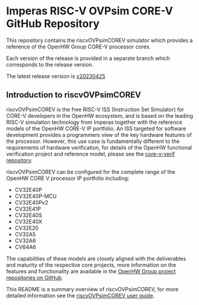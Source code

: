 # Imperas RISC-V OVPsim CORE-V GitHub Repository

This repository contains the riscvOVPsimCOREV simulator which provides a reference of the OpenHW Group CORE-V processor cores.

Each version of the release is provided in a separate branch which corresponds to the release version.

The latest release version is [v20230425](https://github.com/openhwgroup/riscv-ovpsim-corev/tree/v20230425)

## Introduction to riscvOVPsimCOREV

riscvOVPsimCOREV is the free RISC-V ISS (Instruction Set Simulator) for CORE-V developers in the OpenHW ecosystem, and is based on the leading RISC-V simulation technology from Imperas together with the reference models of the OpenHW CORE-V IP portfolio. An ISS targeted for software development provides a programmers view of the key hardware features of the processor. However, this use case is fundamentally different to the requirements of hardware verification, for details of the OpenHW functional verification project and reference model, please see the [core-v-verif repository](https://github.com/openhwgroup/core-v-verif).

riscvOVPsimCOREV can be configured for the complete range of the OpenHW CORE V processor IP portfolio including:

- CV32E40P
- CV32E40P-MCU
- CV32E40Pv2
- CV32E41P
- CV32E40S
- CV32E40X
- CV32E20
- CV32A5
- CV32A6
- CV64A6

The capabilities of these models are closely aligned with the deliverables and maturity of the respective core projects, more information on the features and functionality are available in the [OpenHW Group project repositories on GitHub](https://github.com/openhwgroup/core-v-cores).

This README is a summary overview of riscvOVPsimCOREV, for more detailed information see the [riscvOVPsimCOREV user guide](https://github.com/openhwgroup/riscv-ovpsim-corev/blob/v20230425/doc/riscvOVPsimCOREV_User_Guide.pdf).
